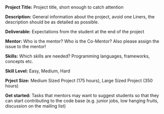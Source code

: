 **Project Title:** Project title, short enough to catch attention

**Description:** General information about the project, avoid one Liners, the description should be as detailed as possible.

**Deliverable:** Expectations from the student at the end of the project

**Mentor:** Who is the mentor? Who is the Co-Mentor? Also please assign the issue to the mentor!

**Skills:** Which skills are needed? Programming languages, frameworks, concepts etc.

**Skill Level:** Easy, Medium, Hard

**Prject Size:** Medium Sized Project (175 hours), Large Sized Project (350 hours)

**Get started:** Tasks that mentors may want to suggest students so that they can start contributing to the code base (e.g. junior jobs, low hanging fruits, discussion on the mailing list)
